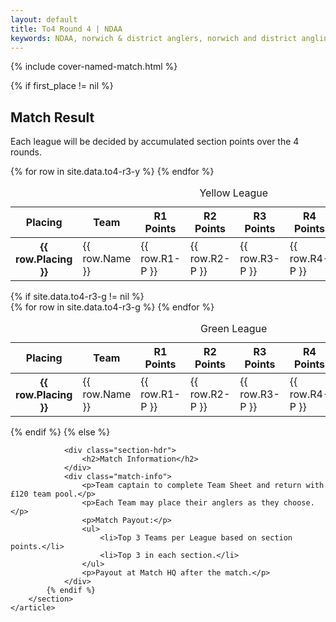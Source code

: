 ```yaml
---
layout: default
title: To4 Round 4 | NDAA
keywords: NDAA, norwich & district anglers, norwich and district angling, norwich & district, matches, fishing match, match list, match calendar, match listing, ndaa teams of four league 2023, 2023 ndaa teams of four league, ndaa teams of 4 league
---
```


{% include cover-named-match.html %}

<main class="wrapper wrapper--padding wrapper--min-height">
    <article id="Information">
        <section>
            {% if first_place != nil %}  <!-- site.data.to4-r3-y -->
                <div class="section-hdr">
                    <h2>Match Result</h2>
                </div>
                <div class="match-info">
                    <!-- <p>Top 3 teams on Round 4 shown above.</p> -->
                    <p>Each league will be decided by accumulated section points over the 4 rounds.</p>
                </div>
                <div class="table-container">
                    <table class="match-result">
                        <caption>Yellow League</caption>
                        <thead>
                            <tr>
                                <th class="th--sticky">Placing</th>
                                <th>Team</th>
                                <th>R1 Points</th>
                                <th>R2 Points</th>
                                <th>R3 Points</th>
                                <th>R4 Points</th>
                                <th>Points</th>
                                <th>Weight</th>
                            </tr>
                        </thead>
                        <tbody>
                            {% for row in site.data.to4-r3-y %}
                            <tr>
                                <th class="td--sticky td--center" data-heading="Placing">{{ row.Placing }}</th>
                                <td class="td--yellow" data-heading="Team">{{ row.Name }}</td>
                                <td class="td--center td--yellow" data-heading="R1 Points">{{ row.R1-P }}</td>
                                <!-- <td class="td--right" data-heading="R1 Weight">{{ row.R1-W }}</td> -->
                                <td class="td--center td--yellow" data-heading="R2 Points">{{ row.R2-P }}</td>
                                <!-- <td class="td--right" data-heading="R2 Weight">{{ row.R2-W }}</td> -->
                                <td class="td--center td--yellow" data-heading="R3 Points">{{ row.R3-P }}</td>
                                <!-- <td class="td--right" data-heading="R3 Weight">{{ row.R3-W }}</td> -->
                                <td class="td--center td--yellow" data-heading="R4 Points">{{ row.R4-P }}</td>
                                <!-- <td class="td--right" data-heading="R3 Weight">{{ row.R3-W }}</td> -->
                                <td class="td--center td--yellow" data-heading="Points">{{ row.Points }}</td>
                                <td class="td--right td--yellow" data-heading="Weight">{{ row.Weight }}</td>
                            </tr>
                            {% endfor %}
                        </tbody>
                    </table>
                </div>
                {% if site.data.to4-r3-g != nil %}
                <div class="table-container">
                    <table class="match-result">
                        <caption>Green League</caption>
                        <thead>
                            <tr>
                                <th class="th--sticky">Placing</th>
                                <th>Team</th>
                                <th>R1 Points</th>
                                <th>R2 Points</th>
                                <th>R3 Points</th>
                                <th>R4 Points</th>
                                <th>Points</th>
                                <th>Weight</th>
                            </tr>
                        </thead>
                        <tbody>
                            {% for row in site.data.to4-r3-g %}
                            <tr>
                                <th class="td--sticky td--center" data-heading="Placing">{{ row.Placing }}</th>
                                <td class="td--green" data-heading="Team">{{ row.Name }}</td>
                                <td class="td--center td--green" data-heading="R1 Points">{{ row.R1-P }}</td>
                                <!-- <td class="td--right" data-heading="R1 Weight">{{ row.R1-W }}</td> -->
                                <td class="td--center td--green" data-heading="R2 Points">{{ row.R2-P }}</td>
                                <!-- <td class="td--right" data-heading="R2 Weight">{{ row.R2-W }}</td> -->
                                <td class="td--center td--green" data-heading="R3 Points">{{ row.R3-P }}</td>
                                <!-- <td class="td--right" data-heading="R3 Weight">{{ row.R3-W }}</td> -->
                                <td class="td--center td--green" data-heading="R4 Points">{{ row.R4-P }}</td>
                                <!-- <td class="td--right" data-heading="R3 Weight">{{ row.R3-W }}</td> -->
                                <td class="td--center td--green" data-heading="Points">{{ row.Points }}</td>
                                <td class="td--right td--green" data-heading="Weight">{{ row.Weight }}</td>
                            </tr>
                            {% endfor %}
                        </tbody>
                    </table>
                </div>
                {% endif %}
            {% else %}

                <div class="section-hdr">
                    <h2>Match Information</h2>
                </div>
                <div class="match-info">
                    <p>Team captain to complete Team Sheet and return with £120 team pool.</p>
                    <p>Each Team may place their anglers as they choose.</p>
                    <p>Match Payout:</p>
                    <ul>
                        <li>Top 3 Teams per League based on section points.</li>
                        <li>Top 3 in each section.</li>
                    </ul>
                    <p>Payout at Match HQ after the match.</p>
                </div>
            {% endif %}
        </section>
    </article>

</main>